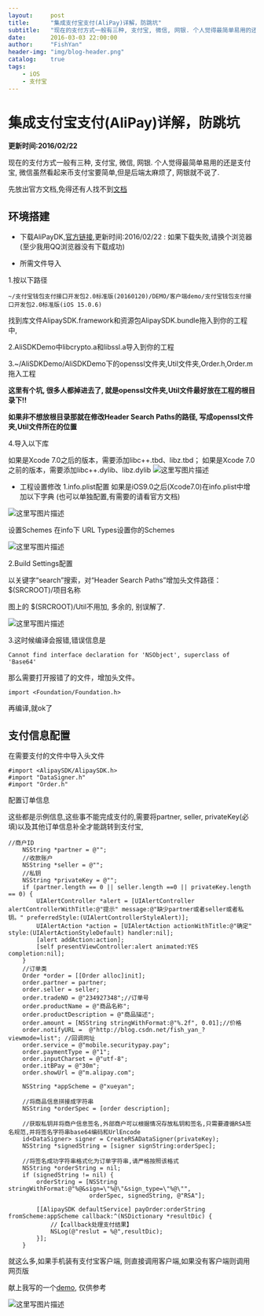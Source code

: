 ```yaml
---
layout:     post
title:      "集成支付宝支付(AliPay)详解，防跳坑"
subtitle:   "现在的支付方式一般有三种, 支付宝, 微信, 网银. 个人觉得最简单易用的还是支付宝, 微信虽然看起来币支付宝要简单,但是后端太麻烦了, 网银就不说了."
date:       2016-03-03 22:00:00
author:     "FishYan"
header-img: "img/blog-header.png"
catalog:    true
tags:
    - iOS
    - 支付宝
---
```


# 集成支付宝支付(AliPay)详解，防跳坑

**更新时间:2016/02/22**

现在的支付方式一般有三种, 支付宝, 微信, 网银. 个人觉得最简单易用的还是支付宝, 微信虽然看起来币支付宝要简单,但是后端太麻烦了, 网银就不说了.

先放出官方文档,免得还有人找不到[文档](https://doc.open.alipay.com/doc2/detail?treeId=59&articleId=103563&docType=1)

## 环境搭建

- 下载AliPayDK,[官方链接](http://aopsdkdownload.cn-hangzhou.alipay-pub.aliyun-inc.com/demo/WS_MOBILE_PAY_SDK_BASE.zip?spm=0.0.0.0.y0oP1q&file=WS_MOBILE_PAY_SDK_BASE.zip),更新时间:2016/02/22 : 
如果下载失败,请换个浏览器(至少我用QQ浏览器没有下载成功)

- 所需文件导入

1.按以下路径

`~/支付宝钱包支付接口开发包2.0标准版(20160120)/DEMO/客户端demo/支付宝钱包支付接口开发包2.0标准版(iOS 15.0.6)`

找到库文件AlipaySDK.framework和资源包AlipaySDK.bundle拖入到你的工程中, 

2.AliSDKDemo中libcrypto.a和libssl.a导入到你的工程

3.~/AliSDKDemo/AliSDKDemo下的openssl文件夹,Util文件夹,Order.h,Order.m拖入工程

**这里有个坑, 很多人都掉进去了, 就是openssl文件夹,Util文件最好放在工程的根目录下!!** 

**如果非不想放根目录那就在修改Header Search Paths的路径, 写成openssl文件夹,Util文件所在的位置**

4.导入以下库

如果是Xcode 7.0之后的版本，需要添加libc++.tbd、libz.tbd；
如果是Xcode 7.0之前的版本，需要添加libc++.dylib、libz.dylib
![这里写图片描述](http://img.blog.csdn.net/20160129104208338)</center>

- 工程设置修改
1.info.plist配置
如果是iOS9.0之后(Xcode7.0)在info.plist中增加以下字典
(也可以单独配置,有需要的请看官方文档)

![这里写图片描述](http://img.blog.csdn.net/20160129104835376)

设置Schemes
在info下 URL Types设置你的Schemes

![这里写图片描述](http://img.blog.csdn.net/20160129105516408)

2.Build Settings配置

以关键字“search”搜索，对“Header Search Paths”增加头文件路径：$(SRCROOT)/项目名称

图上的 $(SRCROOT)/Util不用加, 多余的, 别误解了.

![这里写图片描述](http://img.blog.csdn.net/20160129105215438)

3.这时候编译会报错,错误信息是

`Cannot find interface declaration for 'NSObject', superclass of 'Base64'`

那么需要打开报错了的文件，增加头文件。

`import <Foundation/Foundation.h>`

再编译,就ok了

## 支付信息配置

在需要支付的文件中导入头文件

``` Objc
#import <AlipaySDK/AlipaySDK.h>
#import "DataSigner.h"
#import "Order.h"
```
配置订单信息

这些都是示例信息,这些事不能完成支付的,需要将partner, seller, privateKey(必填)以及其他订单信息补全才能跳转到支付宝,

```Objc
//商户ID
    NSString *partner = @"";
    //收款账户
    NSString *seller = @"";
    //私钥
    NSString *privateKey = @"";
    if (partner.length == 0 || seller.length ==0 || privateKey.length == 0) {
        UIAlertController *alert = [UIAlertController alertControllerWithTitle:@"提示" message:@"缺少partner或者seller或者私钥。" preferredStyle:(UIAlertControllerStyleAlert)];
        UIAlertAction *action = [UIAlertAction actionWithTitle:@"确定" style:(UIAlertActionStyleDefault) handler:nil];
        [alert addAction:action];
        [self presentViewController:alert animated:YES completion:nil];
    }
    //订单类
    Order *order = [[Order alloc]init];
    order.partner = partner;
    order.seller = seller;
    order.tradeNO = @"234927348";//订单号
    order.productName = @"商品名称";
    order.productDescription = @"商品描述";
    order.amount = [NSString stringWithFormat:@"%.2f", 0.01];//价格
    order.notifyURL =  @"http://blog.csdn.net/fish_yan_?viewmode=list"; //回调网址
    order.service = @"mobile.securitypay.pay";
    order.paymentType = @"1";
    order.inputCharset = @"utf-8";
    order.itBPay = @"30m";
    order.showUrl = @"m.alipay.com";
    
    NSString *appScheme = @"xueyan";
    
    //将商品信息拼接成字符串
    NSString *orderSpec = [order description];
    
    //获取私钥并将商户信息签名,外部商户可以根据情况存放私钥和签名,只需要遵循RSA签名规范,并将签名字符串base64编码和UrlEncode
    id<DataSigner> signer = CreateRSADataSigner(privateKey);
    NSString *signedString = [signer signString:orderSpec];
    
    //将签名成功字符串格式化为订单字符串,请严格按照该格式
    NSString *orderString = nil;
    if (signedString != nil) {
        orderString = [NSString stringWithFormat:@"%@&sign=\"%@\"&sign_type=\"%@\"",
                       orderSpec, signedString, @"RSA"];
        
        [[AlipaySDK defaultService] payOrder:orderString fromScheme:appScheme callback:^(NSDictionary *resultDic) {
            //【callback处理支付结果】
            NSLog(@"reslut = %@",resultDic);
        }];
    }
```
就这么多,如果手机装有支付宝客户端, 则直接调用客户端,如果没有客户端则调用网页版

献上我写的一个[demo](https://github.com/fish-yan/AliPay/tree/master), 仅供参考


![这里写图片描述](http://img.blog.csdn.net/20160129115559922)

